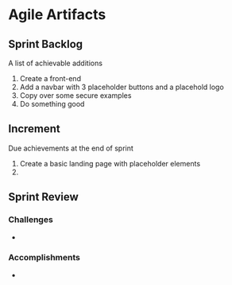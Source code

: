 # Agile Artifacts

## Sprint Backlog
A list of achievable additions

1. Create a front-end
2. Add a navbar with 3 placeholder buttons and a placehold logo 
3. Copy over some secure examples
4. Do something good

## Increment
Due achievements at the end of sprint

1. Create a basic landing page with placeholder elements
2. 

## Sprint Review

### Challenges
- 

### Accomplishments
- 

